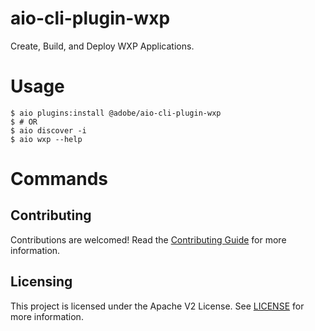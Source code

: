 # aio-cli-plugin-wxp
Create, Build, and Deploy WXP Applications.

# Usage
```sh-session
$ aio plugins:install @adobe/aio-cli-plugin-wxp
$ # OR
$ aio discover -i
$ aio wxp --help
```

# Commands
<!-- commands -->

<!-- commandsstop -->

## Contributing

Contributions are welcomed! Read the [Contributing Guide](CONTRIBUTING.md) for more information.

## Licensing

This project is licensed under the Apache V2 License. See [LICENSE](LICENSE) for more information.
